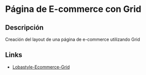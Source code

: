 # Página de E-commerce con Grid

## Descripción
Creación del layout de una página de e-commerce utilizando Grid

## Links
- [Lobastyle-Ecommerce-Grid](https://elizabethnunez.github.io/Lobastyle.responsive/) 